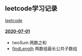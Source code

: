## leetcode学习记录

[leetcode](https://leetcode-cn.com)

#### [2020-07-01](./2020-07-01.js)

- twoSum 两数之和
- [findLength](./2020-07-01/findLength.js) 两数组最长公共子数组